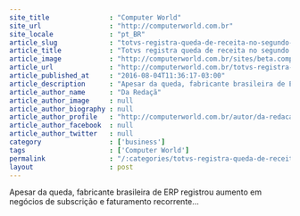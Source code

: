 ```yaml
---
site_title               : "Computer World"
site_url                 : "http://computerworld.com.br"
site_locale              : "pt_BR"
article_slug             : "totvs-registra-queda-de-receita-no-segundo-trimestre-de-2016"
article_title            : "Totvs registra queda de receita no segundo trimestre de 2016"
article_image            : "http://computerworld.com.br/sites/beta.computerworld.com.br/files/news_articles/queda_economia_problema_0.jpg"
article_url              : "http://computerworld.com.br/totvs-registra-queda-de-receita-no-segundo-trimestre-de-2016"
article_published_at     : "2016-08-04T11:36:17-03:00"
article_description      : "Apesar da queda, fabricante brasileira de ERP registrou aumento em negócios de subscrição e faturamento recorrente..."
article_author_name      : "Da Redaçã"
article_author_image     : null
article_author_biography : null
article_author_profile   : "http://computerworld.com.br/autor/da-redacao"
article_author_facebook  : null
article_author_twitter   : null
category                 : ['business']
tags                     : ['Computer World']
permalink                : "/:categories/totvs-registra-queda-de-receita-no-segundo-trimestre-de-2016/"
layout                   : post
---
```


Apesar da queda, fabricante brasileira de ERP registrou aumento em negócios de subscrição e faturamento recorrente...
